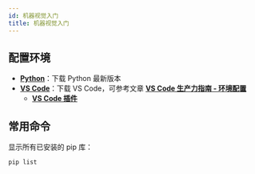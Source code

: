 ```yaml
---
id: 机器视觉入门
title: 机器视觉入门
---
```




## 配置环境

- [**Python**](https://www.python.org/downloads/)：下载 Python 最新版本
- [**VS Code**](https://code.visualstudio.com/)：下载 VS Code，可参考文章 [**VS Code 生产力指南 - 环境配置**](https://wiki-power.com/VSCode%E7%94%9F%E4%BA%A7%E5%8A%9B%E6%8C%87%E5%8D%97-%E7%8E%AF%E5%A2%83%E9%85%8D%E7%BD%AE)
  - [**VS Code 插件**](https://marketplace.visualstudio.com/items?itemName=ms-python.python)

## 常用命令

显示所有已安装的 pip 库：

```bash
pip list
```